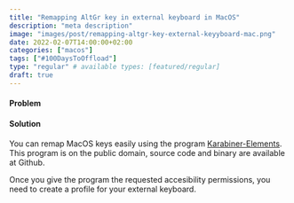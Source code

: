 ```yaml
---
title: "Remapping AltGr key in external keyboard in MacOS"
description: "meta description"
image: "images/post/remapping-altgr-key-external-keyyboard-mac.png"
date: 2022-02-07T14:00:00+02:00
categories: ["macos"]
tags: ["#100DaysToOffload"]
type: "regular" # available types: [featured/regular]
draft: true
---
```


#### Problem
[//]: # "TODO: Meter aquí captura de imagen de la App por defecto de mac"

#### Solution
You can remap MacOS keys easily using the program [Karabiner-Elements](https://karabiner-elements.pqrs.org/). This program is on the public domain, source code and binary are available at Github.

Once you give the program the requested accesibility permissions, you need to create a profile for your external keyboard.

[//]: # "TODO: Meter aquí captura de imagen de Karabiner-Elements"
